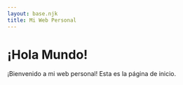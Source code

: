 ```yaml
---
layout: base.njk
title: Mi Web Personal
---
```


# ¡Hola Mundo!

¡Bienvenido a mi web personal! Esta es la página de inicio.